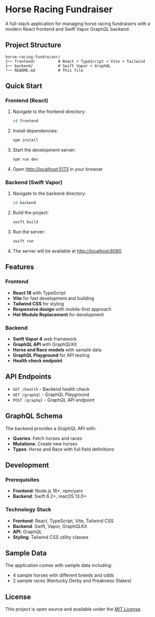 # Horse Racing Fundraiser

A full-stack application for managing horse racing fundraisers with a modern React frontend and Swift Vapor GraphQL backend.

## Project Structure

```
horse-racing-fundraiser/
├── frontend/          # React + TypeScript + Vite + Tailwind
├── backend/           # Swift Vapor + GraphQL
└── README.md          # This file
```

## Quick Start

### Frontend (React)

1. Navigate to the frontend directory:
   ```bash
   cd frontend
   ```

2. Install dependencies:
   ```bash
   npm install
   ```

3. Start the development server:
   ```bash
   npm run dev
   ```

4. Open [http://localhost:5173](http://localhost:5173) in your browser

### Backend (Swift Vapor)

1. Navigate to the backend directory:
   ```bash
   cd backend
   ```

2. Build the project:
   ```bash
   swift build
   ```

3. Run the server:
   ```bash
   swift run
   ```

4. The server will be available at [http://localhost:8080](http://localhost:8080)

## Features

### Frontend
- **React 18** with TypeScript
- **Vite** for fast development and building
- **Tailwind CSS** for styling
- **Responsive design** with mobile-first approach
- **Hot Module Replacement** for development

### Backend
- **Swift Vapor 4** web framework
- **GraphQL API** with GraphQLKit
- **Horse and Race models** with sample data
- **GraphQL Playground** for API testing
- **Health check endpoint**

## API Endpoints

- `GET /health` - Backend health check
- `GET /graphql` - GraphQL Playground
- `POST /graphql` - GraphQL API endpoint

## GraphQL Schema

The backend provides a GraphQL API with:

- **Queries**: Fetch horses and races
- **Mutations**: Create new horses
- **Types**: Horse and Race with full field definitions

## Development

### Prerequisites

- **Frontend**: Node.js 18+, npm/yarn
- **Backend**: Swift 6.2+, macOS 13.0+

### Technology Stack

- **Frontend**: React, TypeScript, Vite, Tailwind CSS
- **Backend**: Swift, Vapor, GraphQLKit
- **API**: GraphQL
- **Styling**: Tailwind CSS utility classes

## Sample Data

The application comes with sample data including:
- 4 sample horses with different breeds and odds
- 2 sample races (Kentucky Derby and Preakness Stakes)

## License

This project is open source and available under the [MIT License](LICENSE).
